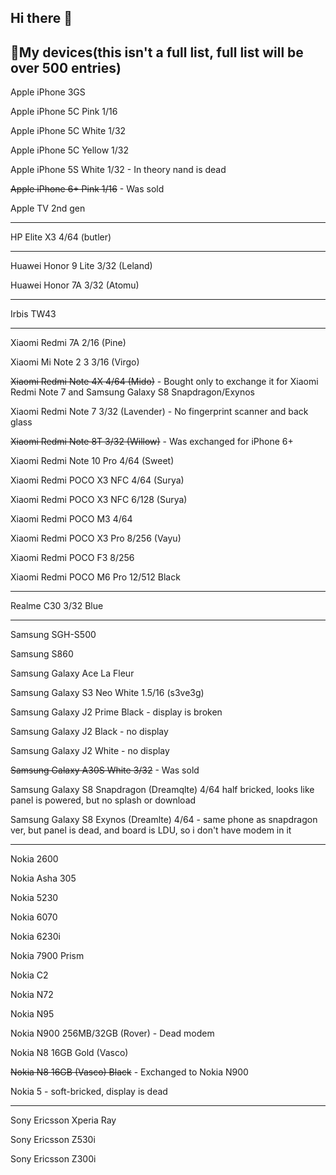 ## Hi there 👋

## 📱My devices(this isn't a full list, full list will be over 500 entries)

Apple iPhone 3GS

Apple iPhone 5C Pink 1/16

Apple iPhone 5C White 1/32

Apple iPhone 5C Yellow 1/32

Apple iPhone 5S White 1/32 - In theory nand is dead

~~Apple iPhone 6+ Pink 1/16~~ - Was sold

Apple TV 2nd gen

---

HP Elite X3 4/64 (butler)

---

Huawei Honor 9 Lite 3/32 (Leland)

Huawei Honor 7A 3/32 (Atomu)

---

Irbis TW43

---

Xiaomi Redmi 7A 2/16 (Pine) 

Xiaomi Mi Note 2 3 3/16 (Virgo) 

~~Xiaomi Redmi Note 4X 4/64 (Mido)~~ - Bought only to exchange it for Xiaomi Redmi Note 7 and Samsung Galaxy S8 Snapdragon/Exynos

Xiaomi Redmi Note 7 3/32 (Lavender) - No fingerprint scanner and back glass

~~Xiaomi Redmi Note 8T 3/32 (Willow)~~ - Was exchanged for iPhone 6+

Xiaomi Redmi Note 10 Pro 4/64 (Sweet)

Xiaomi Redmi POCO X3 NFC 4/64 (Surya)

Xiaomi Redmi POCO X3 NFC 6/128 (Surya)

Xiaomi Redmi POCO M3 4/64

Xiaomi Redmi POCO X3 Pro 8/256 (Vayu)

Xiaomi Redmi POCO F3 8/256

Xiaomi Redmi POCO M6 Pro 12/512 Black

---

Realme C30 3/32 Blue

---

Samsung SGH-S500

Samsung S860

Samsung Galaxy Ace La Fleur

Samsung Galaxy S3 Neo White 1.5/16 (s3ve3g)

Samsung Galaxy J2 Prime Black - display is broken

Samsung Galaxy J2 Black - no display

Samsung Galaxy J2 White - no display

~~Samsung Galaxy A30S White 3/32~~ - Was sold

Samsung Galaxy S8 Snapdragon (Dreamqlte) 4/64 half bricked, looks like panel is powered, but no splash or download

Samsung Galaxy S8 Exynos (Dreamlte) 4/64 - same phone as snapdragon ver, but panel is dead, and board is LDU, so i don't have modem in it

---

Nokia 2600

Nokia Asha 305

Nokia 5230

Nokia 6070

Nokia 6230i

Nokia 7900 Prism

Nokia C2

Nokia N72

Nokia N95

Nokia N900 256MB/32GB (Rover) - Dead modem

Nokia N8 16GB Gold (Vasco)

~~Nokia N8 16GB (Vasco) Black~~ - Exchanged to Nokia N900

Nokia 5 - soft-bricked, display is dead

---

Sony Ericsson Xperia Ray

Sony Ericsson Z530i

Sony Ericsson Z300i

